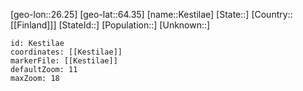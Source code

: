 ﻿---
location: [64.35,26.25]
mapzoom: [7,12] 
mapmarker: city 
type: City
tags:
- geo/City


SpocWebEntityId: 31398
isDeleted: false
confidential: public

---
[geo-lon::26.25]
[geo-lat::64.35]
[name::Kestilae]
[State::]
[Country::[[Finland]]]
[StateId::]
[Population::]
[Unknown::]


```leaflet
id: Kestilae
coordinates: [[Kestilae]]
markerFile: [[Kestilae]]
defaultZoom: 11 
maxZoom: 18
```
